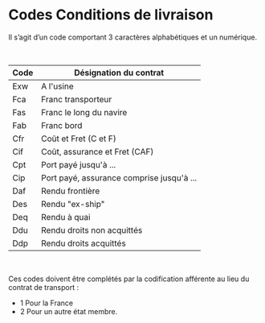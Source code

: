 # Codes Conditions de livraison



Il s’agit d’un code comportant 3 caractères alphabétiques et un numérique.


 







| Code | Désignation du contrat              |
|------|------------------------------------|
| Exw  | A l'usine                          |
| Fca  | Franc transporteur                 |
| Fas  | Franc le long du navire            |
| Fab  | Franc bord                         |
| Cfr  | Coût et Fret (C et F)              |
| Cif  | Coût, assurance et Fret (CAF)      |
| Cpt  | Port payé jusqu'à ...              |
| Cip  | Port payé, assurance comprise jusqu'à ... |
| Daf  | Rendu frontière                    |
| Des  | Rendu "ex-ship"                    |
| Deq  | Rendu à quai                       |
| Ddu  | Rendu droits non acquittés          |
| Ddp  | Rendu droits acquittés              |



 


Ces codes doivent être complétés par la codification afférente au lieu du contrat de transport :


* 1 Pour la France
* 2 Pour un autre état membre.


 






